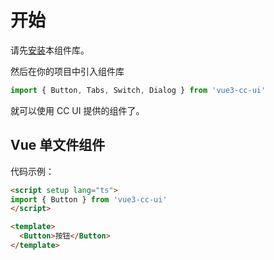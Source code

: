 # 开始
请先[安装](/doc/install)本组件库。 

然后在你的项目中引入组件库

```ts
import { Button, Tabs, Switch, Dialog } from 'vue3-cc-ui'
```

就可以使用 CC UI 提供的组件了。

  
## Vue 单文件组件

代码示例：

```html
<script setup lang="ts">
import { Button } from 'vue3-cc-ui'
</script>

<template>
  <Button>按钮</Button>
</template>
```